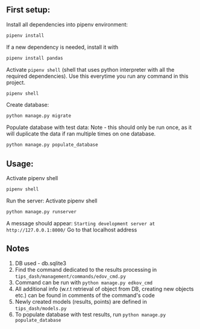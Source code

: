 ## First setup:
Install all dependencies into pipenv environment:
```bash
pipenv install
```

If a new dependency is needed, install it with
```bash
pipenv install pandas
```

Activate `pipenv shell` (shell that uses python interpreter with all the required dependencies).
Use this everytime you run any command in this project.
```bash
pipenv shell
```

Create database:
```bash
python manage.py migrate
```

Populate database with test data:
Note - this should only be run once, as it will duplicate the data if ran multiple times on one database.
```bash
python manage.py populate_database
```

## Usage:
Activate pipenv shell
```bash
pipenv shell
```

Run the server:
Activate pipenv shell
```bash
python manage.py runserver
```
A message should appear: `Starting development server at http://127.0.0.1:8000/`
Go to that localhost address

## Notes
1. DB used - db.sqlite3
2. Find the command dedicated to the results processing in `tips_dash/management/commands/edov_cmd.py`
3. Command can be run with `python manage.py edkov_cmd`
4. All additional info (w.r.t retrieval of object from DB, creating new objects etc.) can be found in comments of the command's code
5. Newly created models (results, points) are defined in `tips_dash/models.py`
6. To populate database with test results, run `python manage.py populate_database`
